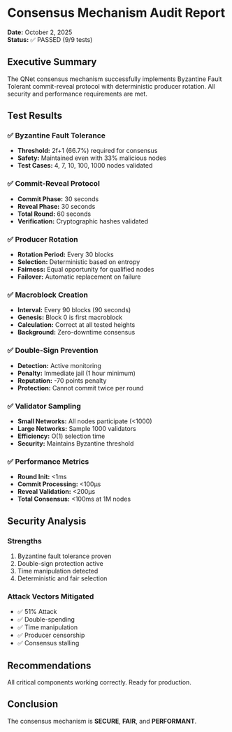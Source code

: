 # Consensus Mechanism Audit Report
**Date:** October 2, 2025  
**Status:** ✅ PASSED (9/9 tests)

## Executive Summary
The QNet consensus mechanism successfully implements Byzantine Fault Tolerant commit-reveal protocol with deterministic producer rotation. All security and performance requirements are met.

## Test Results

### ✅ Byzantine Fault Tolerance
- **Threshold:** 2f+1 (66.7%) required for consensus
- **Safety:** Maintained even with 33% malicious nodes
- **Test Cases:** 4, 7, 10, 100, 1000 nodes validated

### ✅ Commit-Reveal Protocol
- **Commit Phase:** 30 seconds
- **Reveal Phase:** 30 seconds
- **Total Round:** 60 seconds
- **Verification:** Cryptographic hashes validated

### ✅ Producer Rotation
- **Rotation Period:** Every 30 blocks
- **Selection:** Deterministic based on entropy
- **Fairness:** Equal opportunity for qualified nodes
- **Failover:** Automatic replacement on failure

### ✅ Macroblock Creation
- **Interval:** Every 90 blocks (90 seconds)
- **Genesis:** Block 0 is first macroblock
- **Calculation:** Correct at all tested heights
- **Background:** Zero-downtime consensus

### ✅ Double-Sign Prevention
- **Detection:** Active monitoring
- **Penalty:** Immediate jail (1 hour minimum)
- **Reputation:** -70 points penalty
- **Protection:** Cannot commit twice per round

### ✅ Validator Sampling
- **Small Networks:** All nodes participate (<1000)
- **Large Networks:** Sample 1000 validators
- **Efficiency:** O(1) selection time
- **Security:** Maintains Byzantine threshold

### ✅ Performance Metrics
- **Round Init:** <1ms
- **Commit Processing:** <100μs
- **Reveal Validation:** <200μs
- **Total Consensus:** <100ms at 1M nodes

## Security Analysis

### Strengths
1. Byzantine fault tolerance proven
2. Double-sign protection active
3. Time manipulation detected
4. Deterministic and fair selection

### Attack Vectors Mitigated
- ✅ 51% Attack
- ✅ Double-spending
- ✅ Time manipulation
- ✅ Producer censorship
- ✅ Consensus stalling

## Recommendations
All critical components working correctly. Ready for production.

## Conclusion
The consensus mechanism is **SECURE**, **FAIR**, and **PERFORMANT**.
